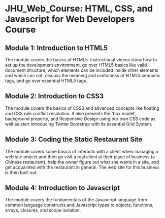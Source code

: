 # JHU_Web_Course: HTML, CSS, and Javascript for Web Developers Course

## Module 1: Introduction to HTML5

The module covers the basics of HTML5. Instructional videos show how to set up the development environment, go over HTML5 basics like valid document structure, which elements can be included inside other elements and which can not, discuss the meaning and usefulness of HTML5 semantic tags, and go over essential HTML5 tags.

## Module 2: Introduction to CSS3

The module covers the basics of CSS3 and advanced concepts like floating and CSS rule conflict resolution. It also presents the 'box model', background property, and Responsive Design using our own CSS code as well as start introducing Twitter Bootstrap with its essential Grid System.

## Module 3: Coding the Static Restaurant Site

The module covers some basics of interacts with a client when managing a web site project and then go visit a real client at their place of business (a Chinese restaurant), help the owner figure out what she wants in a site, and get acquainted with the restaurant in general. The web site for this business is then built out.

## Module 4: Introduction to Javascript

The module covers the fundamentals of the Javascript language from common language constructs and Javascript types to objects, functions, arrays, closures, and scope isolation.
